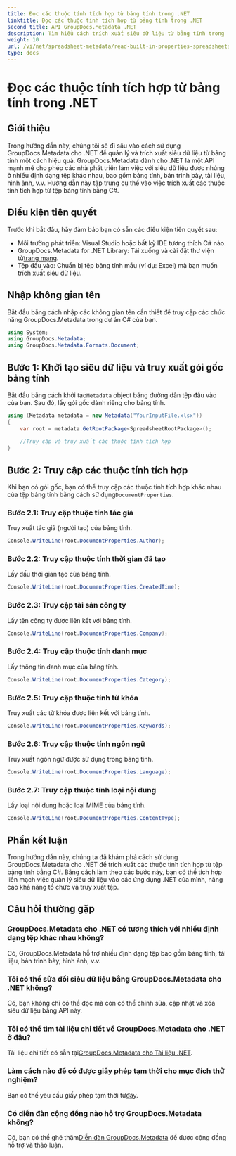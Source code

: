 ```yaml
---
title: Đọc các thuộc tính tích hợp từ bảng tính trong .NET
linktitle: Đọc các thuộc tính tích hợp từ bảng tính trong .NET
second_title: API GroupDocs.Metadata .NET
description: Tìm hiểu cách trích xuất siêu dữ liệu từ bảng tính trong .NET bằng GroupDocs.Metadata, nâng cao khả năng tổ chức và quản lý tài liệu trong ứng dụng của bạn.
weight: 10
url: /vi/net/spreadsheet-metadata/read-built-in-properties-spreadsheets/
type: docs
---
```

# Đọc các thuộc tính tích hợp từ bảng tính trong .NET

## Giới thiệu
Trong hướng dẫn này, chúng tôi sẽ đi sâu vào cách sử dụng GroupDocs.Metadata cho .NET để quản lý và trích xuất siêu dữ liệu từ bảng tính một cách hiệu quả. GroupDocs.Metadata dành cho .NET là một API mạnh mẽ cho phép các nhà phát triển làm việc với siêu dữ liệu được nhúng ở nhiều định dạng tệp khác nhau, bao gồm bảng tính, bản trình bày, tài liệu, hình ảnh, v.v. Hướng dẫn này tập trung cụ thể vào việc trích xuất các thuộc tính tích hợp từ tệp bảng tính bằng C#.
## Điều kiện tiên quyết
Trước khi bắt đầu, hãy đảm bảo bạn có sẵn các điều kiện tiên quyết sau:
- Môi trường phát triển: Visual Studio hoặc bất kỳ IDE tương thích C# nào.
-  GroupDocs.Metadata for .NET Library: Tải xuống và cài đặt thư viện từ[trang mạng](https://releases.groupdocs.com/metadata/net/).
- Tệp đầu vào: Chuẩn bị tệp bảng tính mẫu (ví dụ: Excel) mà bạn muốn trích xuất siêu dữ liệu.

## Nhập không gian tên
Bắt đầu bằng cách nhập các không gian tên cần thiết để truy cập các chức năng GroupDocs.Metadata trong dự án C# của bạn.
```csharp
using System;
using GroupDocs.Metadata;
using GroupDocs.Metadata.Formats.Document;
```
## Bước 1: Khởi tạo siêu dữ liệu và truy xuất gói gốc bảng tính
 Bắt đầu bằng cách khởi tạo`Metadata` object bằng đường dẫn tệp đầu vào của bạn. Sau đó, lấy gói gốc dành riêng cho bảng tính.
```csharp
using (Metadata metadata = new Metadata("YourInputFile.xlsx"))
{
    var root = metadata.GetRootPackage<SpreadsheetRootPackage>();
    
    //Truy cập và truy xuất các thuộc tính tích hợp
}
```
## Bước 2: Truy cập các thuộc tính tích hợp
 Khi bạn có gói gốc, bạn có thể truy cập các thuộc tính tích hợp khác nhau của tệp bảng tính bằng cách sử dụng`DocumentProperties`.
### Bước 2.1: Truy cập thuộc tính tác giả
Truy xuất tác giả (người tạo) của bảng tính.
```csharp
Console.WriteLine(root.DocumentProperties.Author);
```
### Bước 2.2: Truy cập thuộc tính thời gian đã tạo
Lấy dấu thời gian tạo của bảng tính.
```csharp
Console.WriteLine(root.DocumentProperties.CreatedTime);
```
### Bước 2.3: Truy cập tài sản công ty
Lấy tên công ty được liên kết với bảng tính.
```csharp
Console.WriteLine(root.DocumentProperties.Company);
```
### Bước 2.4: Truy cập thuộc tính danh mục
Lấy thông tin danh mục của bảng tính.
```csharp
Console.WriteLine(root.DocumentProperties.Category);
```
### Bước 2.5: Truy cập thuộc tính từ khóa
Truy xuất các từ khóa được liên kết với bảng tính.
```csharp
Console.WriteLine(root.DocumentProperties.Keywords);
```
### Bước 2.6: Truy cập thuộc tính ngôn ngữ
Truy xuất ngôn ngữ được sử dụng trong bảng tính.
```csharp
Console.WriteLine(root.DocumentProperties.Language);
```
### Bước 2.7: Truy cập thuộc tính loại nội dung
Lấy loại nội dung hoặc loại MIME của bảng tính.
```csharp
Console.WriteLine(root.DocumentProperties.ContentType);
```

## Phần kết luận
Trong hướng dẫn này, chúng ta đã khám phá cách sử dụng GroupDocs.Metadata cho .NET để trích xuất các thuộc tính tích hợp từ tệp bảng tính bằng C#. Bằng cách làm theo các bước này, bạn có thể tích hợp liền mạch việc quản lý siêu dữ liệu vào các ứng dụng .NET của mình, nâng cao khả năng tổ chức và truy xuất tệp.

## Câu hỏi thường gặp
### GroupDocs.Metadata cho .NET có tương thích với nhiều định dạng tệp khác nhau không?
Có, GroupDocs.Metadata hỗ trợ nhiều định dạng tệp bao gồm bảng tính, tài liệu, bản trình bày, hình ảnh, v.v.
### Tôi có thể sửa đổi siêu dữ liệu bằng GroupDocs.Metadata cho .NET không?
Có, bạn không chỉ có thể đọc mà còn có thể chỉnh sửa, cập nhật và xóa siêu dữ liệu bằng API này.
### Tôi có thể tìm tài liệu chi tiết về GroupDocs.Metadata cho .NET ở đâu?
 Tài liệu chi tiết có sẵn tại[GroupDocs.Metadata cho Tài liệu .NET](https://tutorials.groupdocs.com/metadata/net/).
### Làm cách nào để có được giấy phép tạm thời cho mục đích thử nghiệm?
 Bạn có thể yêu cầu giấy phép tạm thời từ[đây](https://purchase.groupdocs.com/temporary-license/).
### Có diễn đàn cộng đồng nào hỗ trợ GroupDocs.Metadata không?
 Có, bạn có thể ghé thăm[Diễn đàn GroupDocs.Metadata](https://forum.groupdocs.com/c/metadata/14) để được cộng đồng hỗ trợ và thảo luận.
